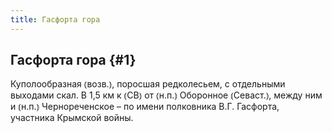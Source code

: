 ```yaml
---
title: Гасфорта гора
---
```

## Гасфорта гора {#1}

Куполообразная ⦅возв.⦆, поросшая редколесьем, с отдельными выходами скал. В 1,5 км к ⦅СВ⦆ от ⦅н.п.⦆ Оборонное ⦅Севаст.⦆, между ним и ⦅н.п.⦆ Чернореченское – по имени полковника В.Г. Гасфорта, участника Крымской войны.
